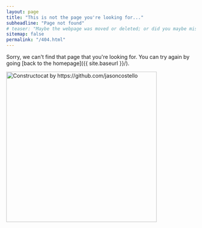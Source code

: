 ```yaml
---
layout: page
title: "This is not the page you're looking for..."
subheadline: "Page not found"
# teaser: "Maybe the webpage was moved or deleted; or did you maybe mistype the link?"
sitemap: false
permalink: "/404.html"
---
```


Sorry, we can't find that page that you're looking for. You can try again by going [back to the homepage]({{ site.baseurl }}/).

<div class="center">
<img src="https://octodex.github.com/images/octobiwan.jpg" alt="Constructocat by https://github.com/jasoncostello" style="width: 400px;"/>
</div>
